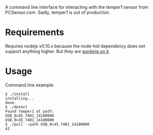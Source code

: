 A command line interface for interacting with the temper1 sensor from PCSensor.com. Sadly, temper1 is out of production.

# Requirements
Requires nodejs v0.10.x because the node-hid dependency does not support anything higher. But they are [working on it](https://github.com/node-hid/node-hid/pull/69).

# Usage
Command line example:

```
$ ./install
installing...
done.
$ ./detect
Found temper1 at path:
USB_0c45_7401_14100000
USB_0c45_7401_14100000
$ ./pull --path USB_0c45_7401_14100000
42
```
